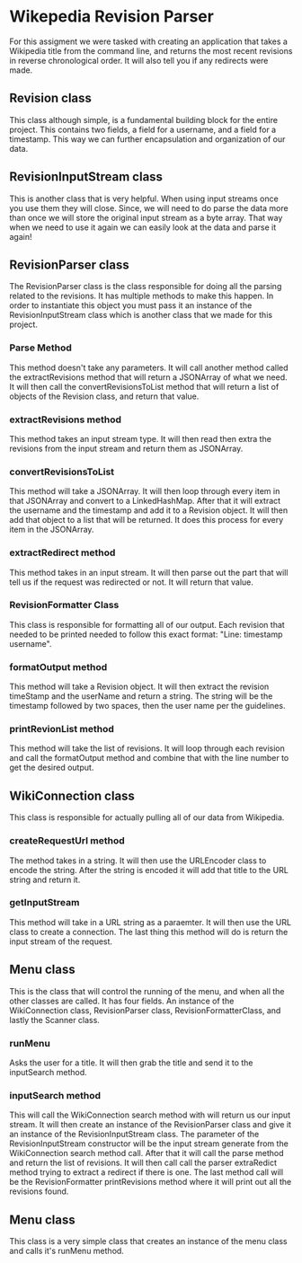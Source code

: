# Wikepedia Revision Parser
For this assigment we were tasked with creating an application that takes a Wikipedia title from the command line, and returns the most recent revisions in reverse chronological order. It will also tell you if any redirects were made. 

## Revision class
This class although simple, is a fundamental building block for the entire project. This contains two fields, a field for a username, and a field for a timestamp. This way we can further encapsulation and organization of our data.

## RevisionInputStream class
This is another class that is very helpful. When using input streams once you use them they will close. Since, we will need to do parse the data more than once we will store the original input stream as a byte array. That way when we need to use it again we can easily look at the data and parse it again! 

## RevisionParser class
The RevisionParser class is the class responsible for doing all the parsing related to the revisions. It has multiple methods to make this happen. In order to instantiate this object you must pass it an instance of the RevisionInputStream class which is another class that we made for this project. 

### Parse Method
This method doesn't take any parameters. It will call another method called the extractRevisions method that will return a JSONArray of what we need. It will then call the convertRevisionsToList method that will return a list of objects of the Revision class, and return that value. 

### extractRevisions method
This method takes an input stream type. It will then read then extra the revisions from the input stream and return them as JSONArray.

### convertRevisionsToList
This method will take a JSONArray. It will then loop through every item in that JSONArray and convert to a LinkedHashMap. After that it will extract the username and the timestamp and add it to a Revision object. It will then add that object to a list that will be returned. It does this process for every item in the JSONArray.

### extractRedirect method
This method takes in an input stream. It will then parse out the part that will tell us if the request was redirected or not. It will return that value.

### RevisionFormatter Class
This class is responsible for formatting all of our output. Each revision that needed to be printed needed to follow this exact format: "Line:  timestamp  username".

### formatOutput method
This method will take a Revision object. It will then extract the revision timeStamp and the userName and return a string. The string will be the timestamp followed by two spaces, then the user name per the guidelines. 

### printRevionList method
This method will take the list of revisions. It will loop through each revision and call the formatOutput method and combine that with the line number to get the desired output. 

## WikiConnection class
This class is responsible for actually pulling all of our data from Wikipedia. 

### createRequestUrl method
The method takes in a string. It will then use the URLEncoder class to encode the string. After the string is encoded it will add that title to the URL string and return it. 

### getInputStream
This method will take in a URL string as a paraemter. It will then use the URL class to create a connection. The last thing this method will do is return the input stream of the request. 

## Menu class
This is the class that will control the running of the menu, and when all the other classes are called. It has four fields. An instance of the WikiConnection class, RevisionParser class, RevisionFormatterClass, and lastly the Scanner class. 

### runMenu
Asks the user for a title. It will then grab the title and send it to the inputSearch method.

### inputSearch method
This will call the WikiConnection search method with will return us our input stream. It will then create an instance of the RevisionParser class and give it an instance of the RevisionInputStream class. The parameter of the RevisionInputStream constructor will be the input stream generate from the WikiConnection search method call. After that it will call the parse method and return the list of revisions. It will then call call the parser extraRedict method trying to extract a redirect if there is one. The last method call will be the RevisionFormatter printRevisions method where it will print out all the revisions found. 

## Menu class
This class is a very simple class that creates an instance of the menu class and calls it's runMenu method.


